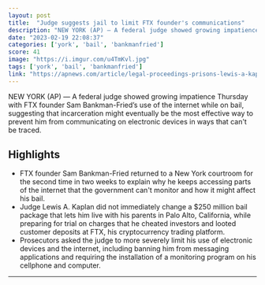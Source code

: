 ```yaml
---
layout: post
title:  "Judge suggests jail to limit FTX founder's communications"
description: "NEW YORK (AP) — A federal judge showed growing impatience Thursday with FTX founder Sam Bankman-Fried’s use of the internet while on bail, suggesting that incarceration might eventually be the most effective way to prevent him from communicating on electronic devices in ways that can't be traced."
date: "2023-02-19 22:08:37"
categories: ['york', 'bail', 'bankmanfried']
score: 41
image: "https://i.imgur.com/u4TmKvl.jpg"
tags: ['york', 'bail', 'bankmanfried']
link: "https://apnews.com/article/legal-proceedings-prisons-lewis-a-kaplan-palo-alto-business-28e34dcf7ab6183946ca8c77772e340b"
---
```


NEW YORK (AP) — A federal judge showed growing impatience Thursday with FTX founder Sam Bankman-Fried’s use of the internet while on bail, suggesting that incarceration might eventually be the most effective way to prevent him from communicating on electronic devices in ways that can't be traced.

## Highlights

- FTX founder Sam Bankman-Fried returned to a New York courtroom for the second time in two weeks to explain why he keeps accessing parts of the internet that the government can't monitor and how it might affect his bail.
- Judge Lewis A. Kaplan did not immediately change a $250 million bail package that lets him live with his parents in Palo Alto, California, while preparing for trial on charges that he cheated investors and looted customer deposits at FTX, his cryptocurrency trading platform.
- Prosecutors asked the judge to more severely limit his use of electronic devices and the internet, including banning him from messaging applications and requiring the installation of a monitoring program on his cellphone and computer.

---
